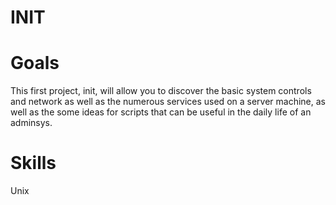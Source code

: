 # INIT

# Goals
This first project, init, will allow you to discover the basic system controls
and network as well as the numerous services used on a server machine, as well as the
some ideas for scripts that can be useful in the daily life of an adminsys.

# Skills
Unix
